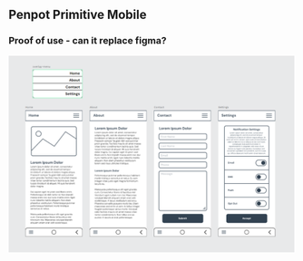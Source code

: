 ## Penpot Primitive Mobile
### Proof of use - can it replace figma?
![Art Board](https://github.com/Hamberfim/penpot-primitive-mobile/blob/main/artBoards_primative.png)
